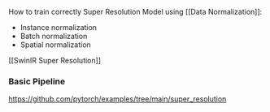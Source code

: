 
How to train correctly Super Resolution Model using [[Data Normalization]]:

- Instance normalization
- Batch normalization
- Spatial normalization

[[SwinIR  Super Resolution]]

### Basic Pipeline

https://github.com/pytorch/examples/tree/main/super_resolution
